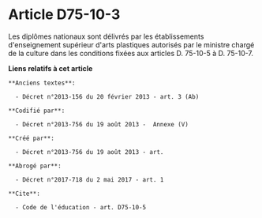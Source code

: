 # Article D75-10-3

Les diplômes nationaux sont délivrés par les établissements d'enseignement supérieur d'arts plastiques autorisés par le
ministre chargé de la culture dans les conditions fixées aux articles D. 75-10-5 à D. 75-10-7.

**Liens relatifs à cet article**

	**Anciens textes**:

	  - Décret n°2013-156 du 20 février 2013 - art. 3 (Ab)

	**Codifié par**:

	  - Décret n°2013-756 du 19 août 2013 -  Annexe (V)

	**Créé par**:

	  - Décret n°2013-756 du 19 août 2013 - art.

	**Abrogé par**:

	  - Décret n°2017-718 du 2 mai 2017 - art. 1

	**Cite**:

	  - Code de l'éducation - art. D75-10-5
